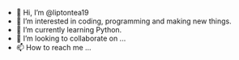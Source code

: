 - 👋 Hi, I’m @liptontea19
- 👀 I’m interested in coding, programming and making new things.
- 🌱 I’m currently learning Python.
- 💞️ I’m looking to collaborate on ...
- 📫 How to reach me ...

<!---
liptontea19/liptontea19 is a ✨ special ✨ repository because its `README.md` (this file) appears on your GitHub profile.
You can click the Preview link to take a look at your changes.
--->
